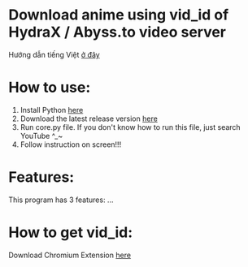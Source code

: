 # Download anime using vid_id of HydraX / Abyss.to video server
Hướng dẫn tiếng Việt [ở đây](https://github.com/CTXL1029/anidown-vid_id/blob/main/Vietnamese%20Version/README.md)
# How to use:
1. Install Python [here](https://www.python.org/downloads/)
2. Download the latest release version [here](https://github.com/CTXL1029/anidown-vid_id/releases)
3. Run core.py file. If you don't know how to run this file, just search YouTube ^_~
4. Follow instruction on screen!!!
# Features:
This program has 3 features:
...
# How to get vid_id:
Download Chromium Extension [here](https://github.com/CTXL1029/Chrome-Extension-Get-vid_id)
